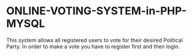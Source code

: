 # ONLINE-VOTING-SYSTEM-in-PHP-MYSQL



This system allows all registered users to vote for their desired Political Party.
In order to make a vote you have to register first and then login.

